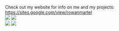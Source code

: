 Check out my website for info on me and my projects: https://sites.google.com/view/rowanmartel
<br>
![](https://lh4.googleusercontent.com/loU6cJszbTVsxLu0Xux_jerN1T1oOmPHYE0Pj9MLlsbgmL2Mko3mL2bZvCRiGsz0jZEzUkplE-iXes4pjrZwtM-Jme4NWVNass97JzlNr3xsV_5ZCYwfyuIwxC87Zo30Gg=w1280)
![](https://lh4.googleusercontent.com/MN2B--kj3okglriRaWqORZ9tv2h8FrRvhIb8T5vI0_52WJgrT3T9P-IVvySK51hfPcF5CD-sl3k1cFRh0P9SPDvmIf9Sn95mqz8cWtW1D7AOqvD6McEP78lzW4WDt93Uwg=w1280)<br>
![](https://lh3.googleusercontent.com/Z2K4y6DjYIT8dgk9nL5ZDnlcq89oVw_tNUrVDtHoB04QF4uF2uUYWhrBcnbl06cWJeqBRhihjRrJVnG3JQ2O6wwNlp1YD9pRtE2CF8yCaJ6MUj9MsKeaKuFr5uNUcqo2AA=w1280)
![](https://lh6.googleusercontent.com/ZsEZqzr4RqTTFr4vvTc0ORdqPM02z5hiRF4N2Xu3WdtpsrU1TusSlR_4I46EvRroBd70SPWolWshRYl4QeHUz799bLHPt-KVV6I1wNW13pIrWDSyMyZT4jpTrMV3jzVaxA=w1280)<br>
